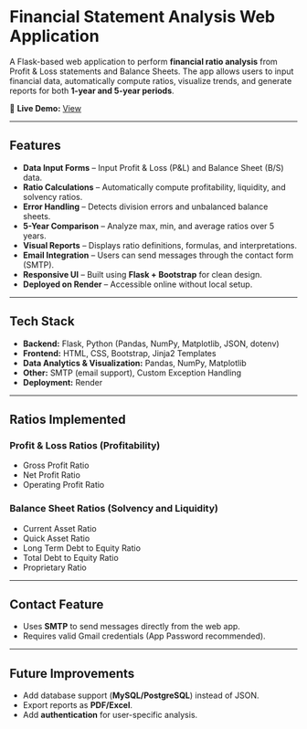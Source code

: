 # Financial Statement Analysis Web Application  

A Flask-based web application to perform **financial ratio analysis** from Profit & Loss statements and Balance Sheets. The app allows users to input financial data, automatically compute ratios, visualize trends, and generate reports for both **1-year and 5-year periods**.  

🔗 **Live Demo:** [View]([https://financial-statement-analysis.onrender.com/])  

---

## Features  
- **Data Input Forms** – Input Profit & Loss (P&L) and Balance Sheet (B/S) data.  
- **Ratio Calculations** – Automatically compute profitability, liquidity, and solvency ratios.  
- **Error Handling** – Detects division errors and unbalanced balance sheets.  
- **5-Year Comparison** – Analyze max, min, and average ratios over 5 years.  
- **Visual Reports** – Displays ratio definitions, formulas, and interpretations.  
- **Email Integration** – Users can send messages through the contact form (SMTP).  
- **Responsive UI** – Built using **Flask + Bootstrap** for clean design.  
- **Deployed on Render** – Accessible online without local setup.  

---

## Tech Stack  
- **Backend:** Flask, Python (Pandas, NumPy, Matplotlib, JSON, dotenv)  
- **Frontend:** HTML, CSS, Bootstrap, Jinja2 Templates  
- **Data Analytics & Visualization:** Pandas, NumPy, Matplotlib  
- **Other:** SMTP (email support), Custom Exception Handling  
- **Deployment:** Render  

---

## Ratios Implemented  

### Profit & Loss Ratios (Profitability)
- Gross Profit Ratio  
- Net Profit Ratio  
- Operating Profit Ratio  

### Balance Sheet Ratios (Solvency and Liquidity)
- Current Asset Ratio  
- Quick Asset Ratio  
- Long Term Debt to Equity Ratio  
- Total Debt to Equity Ratio  
- Proprietary Ratio  

---

## Contact Feature  
- Uses **SMTP** to send messages directly from the web app.  
- Requires valid Gmail credentials (App Password recommended).  

---

## Future Improvements  
- Add database support (**MySQL/PostgreSQL**) instead of JSON.  
- Export reports as **PDF/Excel**.  
- Add **authentication** for user-specific analysis.  

